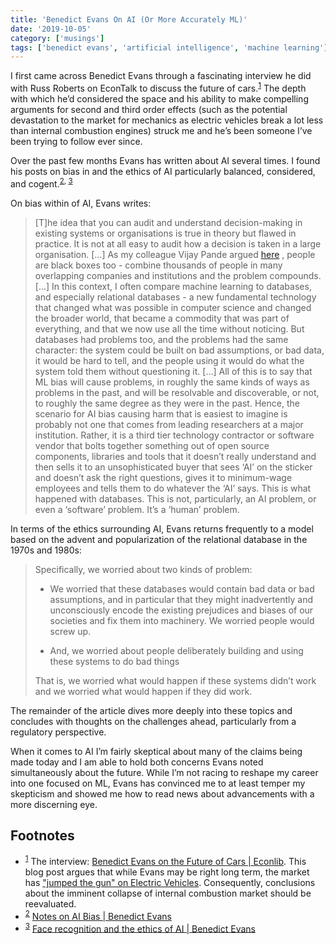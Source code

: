 ```yaml
---
title: 'Benedict Evans On AI (Or More Accurately ML)'
date: '2019-10-05'
category: ['musings']
tags: ['benedict evans', 'artificial intelligence', 'machine learning']
---
```


I first came across Benedict Evans through a fascinating interview he did with Russ Roberts on EconTalk to discuss the future of cars.<sup>[1](#fn1)</sup><a id="sup1"></a> The depth with which he’d considered the space and his ability to make compelling arguments for second and third order effects (such as the potential devastation to the market for mechanics as electric vehicles break a lot less than internal combustion engines) struck me and he’s been someone I’ve been trying to follow ever since.

Over the past few months Evans has written about AI several times. I found his posts on bias in and the ethics of AI particularly balanced, considered, and cogent.<sup>[2](#fn2), [3](#fn3)</sup><a id="sup2"></a> <a id="sup3"></a>

On bias within of AI, Evans writes:

> [T]he idea that you can audit and understand decision-making in existing systems or organisations is true in theory but flawed in practice. It is not at all easy to audit how a decision is taken in a large organisation. […] As my colleague Vijay Pande argued [here](https://www.nytimes.com/2018/01/25/opinion/artificial-intelligence-black-box.html) , people are black boxes too - combine thousands of people in many overlapping companies and institutions and the problem compounds.
> […]
> In this context, I often compare machine learning to databases, and especially relational databases - a new fundamental technology that changed what was possible in computer science and changed the broader world, that became a commodity that was part of everything, and that we now use all the time without noticing. But databases had problems too, and the problems had the same character: the system could be built on bad assumptions, or bad data, it would be hard to tell, and the people using it would do what the system told them without questioning it.
> […]
> All of this is to say that ML bias will cause problems, in roughly the same kinds of ways as problems in the past, and will be resolvable and discoverable, or not, to roughly the same degree as they were in the past. Hence, the scenario for AI bias causing harm that is easiest to imagine is probably not one that comes from leading researchers at a major institution. Rather, it is a third tier technology contractor or software vendor that bolts together something out of open source components, libraries and tools that it doesn’t really understand and then sells it to an unsophisticated buyer that sees ‘AI’ on the sticker and doesn’t ask the right questions, gives it to minimum-wage employees and tells them to do whatever the ‘AI’ says. This is what happened with databases. This is not, particularly, an AI problem, or even a ‘software’ problem. It’s a ‘human’ problem.

In terms of the ethics surrounding AI, Evans returns frequently to a model based on the advent and popularization of the relational database in the 1970s and 1980s:

> Specifically, we worried about two kinds of problem:
>
> -   We worried that these databases would contain bad data or bad assumptions, and in particular that they might inadvertently and unconsciously encode the existing prejudices and biases of our societies and fix them into machinery. We worried people would screw up.
>
> -   And, we worried about people deliberately building and using these systems to do bad things
>
> That is, we worried what would happen if these systems didn’t work and we worried what would happen if they did work.

The remainder of the article dives more deeply into these topics and concludes with thoughts on the challenges ahead, particularly from a regulatory perspective.

When it comes to AI I’m fairly skeptical about many of the claims being made today and I am able to hold both concerns Evans noted simultaneously about the future. While I’m not racing to reshape my career into one focused on ML, Evans has convinced me to at least temper my skepticism and showed me how to read news about advancements with a more discerning eye.

## Footnotes

-   <sup>[1](#sup1)</sup><a id="fn1"></a> The interview: [Benedict Evans on the Future of Cars | Econlib](https://www.econtalk.org/benedict-evans-on-the-future-of-cars/). This blog post argues that while Evans may be right long term, the market has ["jumped the gun" on Electric Vehicles](https://lt3000.blogspot.com/2019/08/investing-in-low-conviction-stocks.html). Consequently, conclusions about the imminent collapse of internal combustion market should be reevaluated.
-   <sup>[2](#sup2)</sup><a id="fn2"></a> [Notes on AI Bias | Benedict Evans](https://www.ben-evans.com/benedictevans/2019/4/15/notes-on-ai-bias)
-   <sup>[3](#sup3)</sup><a id="fn3"></a> [Face recognition and the ethics of AI | Benedict Evans](https://www.ben-evans.com/benedictevans/2019/9/6/face-recognition)
